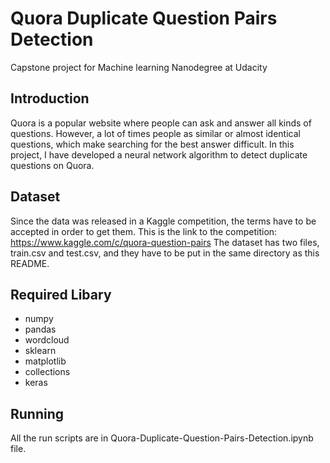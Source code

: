 # Quora Duplicate Question Pairs Detection
Capstone project for Machine learning Nanodegree at Udacity

## Introduction
Quora is a popular website where people can ask and answer all kinds of questions. However, a lot of times people as similar or almost identical questions, which make searching for the best answer difficult. In this project, I have developed a neural network algorithm to detect duplicate questions on Quora.

## Dataset
Since the data was released in a Kaggle competition, the terms have to be accepted in order to get them. This is the link to the competition: https://www.kaggle.com/c/quora-question-pairs
The dataset has two files, train.csv and test.csv, and they have to be put in the same directory as this README.

## Required Libary
* numpy
* pandas
* wordcloud
* sklearn
* matplotlib
* collections
* keras

## Running
All the run scripts are in Quora-Duplicate-Question-Pairs-Detection.ipynb file.
